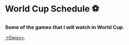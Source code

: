 <h1> World Cup Schedule ⚽ </h1>

<h3> Some of the games that I will watch in World Cup.</h3>
<a href="https://inaciohugo.github.io/WorldCupSchedule/" target=“_blank”>->Demo<-</a>
